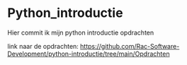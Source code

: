# Python_introductie
Hier commit ik mijn python introductie opdrachten

link naar de opdrachten:
https://github.com/Rac-Software-Development/python-introductie/tree/main/Opdrachten

